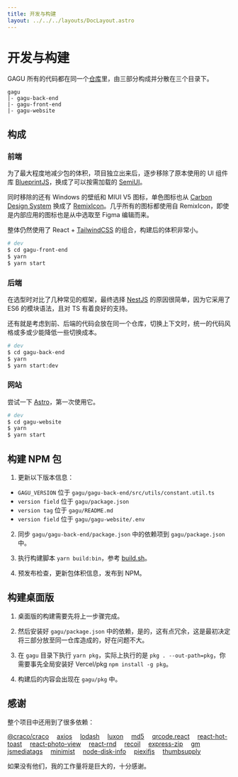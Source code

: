```yaml
---
title: 开发与构建
layout: ../../../layouts/DocLayout.astro
---
```


# 开发与构建

GAGU 所有的代码都在同一个[仓库](https://github.com/Chisw/gagu)里，由三部分构成并分散在三个目录下。

```
gagu
|- gagu-back-end
|- gagu-front-end
|- gagu-website
```

## 构成

### 前端

为了最大程度地减少包的体积，项目独立出来后，逐步移除了原本使用的 UI 组件库 [BlueprintJS](https://blueprintjs.com)，换成了可以按需加载的 [SemiUI](https://semi.design)。

同时移除的还有 Windows 的壁纸和 MIUI V5 图标，单色图标也从 [Carbon Design System](https://carbondesignsystem.com/guidelines/icons/library/) 换成了 [RemixIcon](https://remixicon.com/)。几乎所有的图标都使用自 RemixIcon，即使是内部应用的图标也是从中选取至 Figma 编辑而来。

整体仍然使用了 React + [TailwindCSS](https://tailwindcss.com) 的组合，构建后的体积非常小。

```sh
# dev
$ cd gagu-front-end
$ yarn
$ yarn start
```

### 后端

在选型时对比了几种常见的框架，最终选择 [NestJS](https://nestjs.com) 的原因很简单，因为它采用了 ES6 的模块语法，且对 TS 有着良好的支持。

还有就是考虑到前、后端的代码会放在同一个仓库，切换上下文时，统一的代码风格或多或少能降低一些切换成本。

```sh
# dev
$ cd gagu-back-end
$ yarn
$ yarn start:dev
```

### 网站

尝试一下 [Astro](https://astro.build)，第一次使用它。

```sh
# dev
$ cd gagu-website
$ yarn
$ yarn start
```

## 构建 NPM 包

1. 更新以下版本信息：

- `GAGU_VERSION` 位于 `gagu/gagu-back-end/src/utils/constant.util.ts`
- `version field` 位于 `gagu/package.json`
- `version tag` 位于 `gagu/README.md`
- `version field` 位于 `gagu/gagu-website/.env`

2. 同步 `gagu/gagu-back-end/package.json` 中的依赖项到 `gagu/package.json` 中。

3. 执行构建脚本 `yarn build:bin`，参考 [build.sh](https://github.com/Chisw/gagu/blob/main/build.sh)。

4. 预发布检查，更新包体积信息，发布到 NPM。

## 构建桌面版

1. 桌面版的构建需要先将上一步骤完成。

2. 然后安装好 `gagu/package.json` 中的依赖，是的，这有点冗余，这是最初决定将三部分放至同一仓库造成的，好在问题不大。

3. 在 `gagu` 目录下执行 `yarn pkg`，实际上执行的是 `pkg . --out-path=pkg`，你需要事先全局安装好 Vercel/pkg `npm install -g pkg`。

4. 构建后的内容会出现在 `gagu/pkg` 中。

## 感谢

整个项目中还用到了很多依赖：

[@craco/craco](https://npmjs.com/package/@craco/craco)&emsp;
[axios](https://npmjs.com/package/axios)&emsp;
[lodash](https://npmjs.com/package/lodash)&emsp;
[luxon](https://npmjs.com/package/luxon)&emsp;
[md5](https://npmjs.com/package/md5)&emsp;
[qrcode.react](https://npmjs.com/package/qrcode.react)&emsp;
[react-hot-toast](https://npmjs.com/package/react-hot-toast)&emsp;
[react-photo-view](https://npmjs.com/package/react-photo-view)&emsp;
[react-rnd](https://npmjs.com/package/react-rnd)&emsp;
[recoil](https://npmjs.com/package/recoil)&emsp;
[express-zip](https://npmjs.com/package/express-zip)&emsp;
[gm](https://npmjs.com/package/gm)&emsp;
[jsmediatags](https://npmjs.com/package/jsmediatags)&emsp;
[minimist](https://npmjs.com/package/minimist)&emsp;
[node-disk-info](https://npmjs.com/package/node-disk-info)&emsp;
[piexifjs](https://npmjs.com/package/piexifjs)&emsp;
[thumbsupply](https://npmjs.com/package/thumbsupply)&emsp;

如果没有他们，我的工作量将是巨大的，十分感谢。
